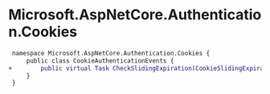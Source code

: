 # Microsoft.AspNetCore.Authentication.Cookies

``` diff
 namespace Microsoft.AspNetCore.Authentication.Cookies {
     public class CookieAuthenticationEvents {
+        public virtual Task CheckSlidingExpiration(CookieSlidingExpirationContext context);
     }
 }
```

